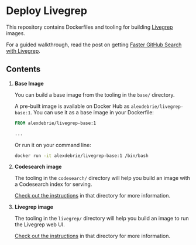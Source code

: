 # Deploy Livegrep

This repository contains Dockerfiles and tooling for building [Livegrep](https://github.com/livegrep/livegrep) images.

For a guided walkthrough, read the post on getting [Faster GitHub Search with Livegrep](https://www.alexdebrie.com/posts/faster-code-search-livegrep/).

## Contents

1. **Base Image**

   You can build a base image from the tooling in the `base/` directory.
   
   A pre-built image is available on Docker Hub as `alexdebrie/livegrep-base:1`. You can use it as a base image in your Dockerfile:
   
   ```Dockerfile
   FROM alexdebrie/livegrep-base:1
   
   ...
   ```
   
   Or run it on your command line:
   
   ```bash
   docker run -it alexdebrie/livegrep-base:1 /bin/bash
   ```
   
2. **Codesearch image**

   The tooling in the `codesearch/` directory will help you build an image with a Codesearch index for serving.
   
   [Check out the instructions](./codesearch/README.md) in that directory for more information.
   
3. **Livegrep image**

   The tooling in the `livegrep/` directory will help you build an image to run the Livegrep web UI.
   
   [Check out the instructions](./livegrep/README.md) in that directory for more information.
